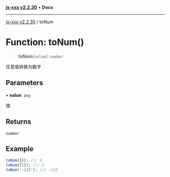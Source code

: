 [**js-xxx v2.2.30**](../README.md) • **Docs**

***

[js-xxx v2.2.30](../README.md) / toNum

# Function: toNum()

> **toNum**(`value`): `number`

任意值转换为数字

## Parameters

• **value**: `any`

值

## Returns

`number`

## Example

```ts
toNum({}); /// 0
toNum([2]); /// 2
toNum('-123'); /// -123
```
